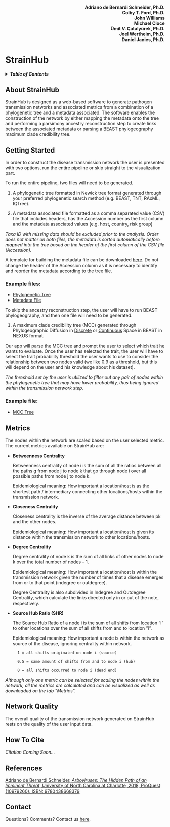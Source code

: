
<h4 align = "right">Adriano de Bernardi Schneider, Ph.D.<br> Colby T. Ford, Ph.D.<br>John Williams<br> Michael Cioce<br> Ümit V. Çatalyürek, Ph.D.<br>Joel Wertheim, Ph.D.<br>Daniel Janies, Ph.D.</h3>

# StrainHub
<details>
<summary><strong><em>Table of Contents</em></strong></summary>

* [About StrainHub](#about-strainhub)
* [Getting Started](#getting-started)
  - [Example Files](#example-files)
* [Network Quality](#network-quality)
* [How To Cite](#how-to-cite)
* [References](#references)
* [Contact](#contact)

</details>

About StrainHub
-----------------

StrainHub is designed as a web-based software to generate pathogen transmission networks and associated metrics from a combination of a phylogenetic tree and a metadata associated. The software enables the construction of the network by either  mapping the metadata onto the tree and performing a parsimony ancestry reconstruction step to create links between the associated metadata or parsing a BEAST phylogeography maximum clade credibility tree.

Getting Started
-----------------

In order to construct the disease transmission network the user is presented with two options, run the entire pipeline or skip straight to the visualization part. 

To run the entire pipeline, two files will need to be generated.

1) A phylogenetic tree formatted in Newick tree format generated through your preferred phylogenetic search method (e.g. BEAST, TNT, RAxML, IQTree).

2) A metadata associated file formatted as a comma separated value (CSV) file that includes headers, has the Accession number as the first column and the metadata associated values (e.g. host, country, risk group) 
 
_Taxa ID with missing data should be excluded prior to the analysis. Order does not matter on both files, the metadata is sorted automatically before mapped into the tree based on the header of the first column of the CSV file (Accession)._

A template for building the metadata file can be downloaded [here](https://github.com/supramap/transmission_graphs/raw/master/data/template.csv). Do not change the header of the Accession column as it is necessary to identify and reorder the metadata according to the tree file.

### Example files:
- [Phylogenetic Tree](https://github.com/abschneider/StrainHub/blob/master/data/example_tree.phy)
- [Metadata File](https://github.com/abschneider/StrainHub/blob/master/data/example_metadata.csv) 

To skip the ancestry reconstruction step, the user will have to run BEAST phylogeography, and then one file will need to be generated.

1) A maximum clade credibility tree (MCC) generated through Phylogeographic Diffusion in [Discrete](http://beast.community/workshop_discrete_diffusion) or [Continuous](http://beast.community/workshop_continuous_diffusion) Space in BEAST in NEXUS format.

Our app will parse the MCC tree and prompt the user to select which trait he wants to evaluate. Once the user has selected the trait, the user will have to select the trait probability threshold the user wants to use to consider the relationship between two nodes valid (we like 0.9 as a threshold, but this will depend on the user and his knowledge about his dataset).

_The threshold set by the user is utilized to filter out any pair of nodes within the phylogenetic tree that may have lower probability, thus being ignored within the transmission network step._ 

### Example file:
- [MCC Tree](https://github.com/abschneider/StrainHub/blob/master/data/batRABV.mcc.tree)


Metrics
-----------------

The nodes within the network are scaled based on the user selected metric. The current metrics available on StrainHub are:

- __Betweenness Centrality__

	Betweenness centrality of node i is the sum of all the ratios between all the paths g from node j to node k that go through node i over all possible paths from node j to node k.

	Epidemiological meaning: How important a location/host is as the shortest path / intermediary connecting other locations/hosts within the transmission network.

- __Closeness Centrality__

	Closeness centrality is the inverse of the average distance between pk and the other nodes.

	Epidemiological meaning: How important a location/host is given its distance within the transmission network to other locations/hosts.

- __Degree Centrality__

	Degree centrality of node k is the sum of all links of other nodes to node k over the total number of nodes – 1.

	Epidemiological meaning: How important a location/host is within the transmission network given the number of times that a disease emerges from or to that point (indegree or outdegree).

	Degree Centrality is also subdivided in Indegree and Outdegree Centrality, which calculate the links directed only in or out of the note, respectively.

- __Source Hub Ratio (SHR)__

	The Source Hub Ratio of a node i is the sum of all shifts from location “i” to other locations over the sum of all shifts from and to location ”i”.

	Epidemiological meaning: How important a node is within the network as source of the disease, ignoring centrality within network.

		1 = all shifts originated on node i (source)

		0.5 = same amount of shifts from and to node i (hub)

		0 = all shifts occurred to node i (dead end)


_Although only one metric can be selected for scaling the nodes within the network, all the metrics are calculated and can be visualized as well as downloaded on the tab "Metrics"._

Network Quality
------------------------

The overall quality of the transmission network generated on StrainHub rests on the quality of the user input data.

How To Cite
------------------------
_Citation Coming Soon..._

References
------------------------

[Adriano de Bernardi Schneider, _Arboviruses: The Hidden Path of an Imminent Threat_, University of North Carolina at Charlotte, 2018, ProQuest (10979260). ISBN: 9780438668379](https://pqdtopen.proquest.com/pubnum/10979260.html)

Contact
------------------------
Questions? Comments? Contact us [here](mailto:adebernardischneider@ucsd.edu).
